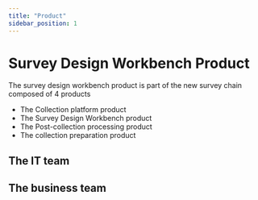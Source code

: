 ```yaml
---
title: "Product"
sidebar_position: 1
---
```


# Survey Design Workbench Product

The survey design workbench product is part of the new survey chain composed of 4 products

- The Collection platform product
- The Survey Design Workbench product
- The Post-collection processing product
- The collection preparation product

## The IT team

## The business team
